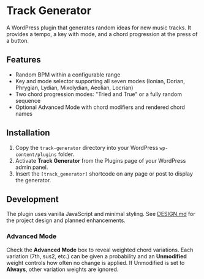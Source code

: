 # Track Generator

A WordPress plugin that generates random ideas for new music tracks. It provides a tempo, a key with mode, and a chord progression at the press of a button.

## Features

- Random BPM within a configurable range
- Key and mode selector supporting all seven modes (Ionian, Dorian, Phrygian, Lydian, Mixolydian, Aeolian, Locrian)
- Two chord progression modes: "Tried and True" or a fully random sequence
- Optional Advanced Mode with chord modifiers and rendered chord names

## Installation

1. Copy the `track-generator` directory into your WordPress `wp-content/plugins` folder.
2. Activate **Track Generator** from the Plugins page of your WordPress admin panel.
3. Insert the `[track_generator]` shortcode on any page or post to display the generator.

## Development

The plugin uses vanilla JavaScript and minimal styling. See [DESIGN.md](DESIGN.md) for the project design and planned enhancements.

### Advanced Mode

Check the **Advanced Mode** box to reveal weighted chord variations. Each variation (7th, sus2, etc.) can be given a probability and an **Unmodified** weight controls how often no change is applied. If Unmodified is set to **Always**, other variation weights are ignored.
